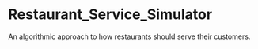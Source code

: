 # Restaurant_Service_Simulator
An algorithmic approach to how restaurants should serve their customers.

